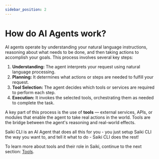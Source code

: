 ```yaml
---
sidebar_position: 2
---
```


# How do AI Agents work?

AI agents operate by understanding your natural language instructions, reasoning about what needs to be done, and then taking actions to accomplish your goals. This process involves several key steps:

1. **Understanding:** The agent interprets your request using natural language processing.
2. **Planning:** It determines what actions or steps are needed to fulfill your request.
3. **Tool Selection:** The agent decides which tools or services are required to perform each step.
4. **Execution:** It invokes the selected tools, orchestrating them as needed to complete the task.

A key part of this process is the use of **tools** — external services, APIs, or modules that enable the agent to take real actions in the world. Tools are the bridge between the agent's reasoning and real-world effects.

Saiki CLI is an AI Agent that does all this for you - you just setup Saiki CLI the way you want to, and tell it what to do - Saiki CLI does the rest!

To learn more about tools and their role in Saiki, continue to the next section: [Tools](./tools.md). 